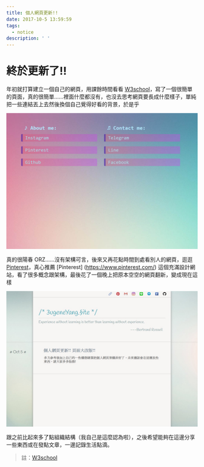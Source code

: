 ```yaml
---
title: 個人網頁更新!!
date: 2017-10-5 13:59:59
tags: 
  - notice
description: ' '
---
```


# 終於更新了!!

年初就打算建立一個自己的網頁，用課餘時間看看 [W3school](https://www.w3schools.com/)，寫了一個很簡單的頁面，真的很簡單......裡面什麼都沒有，也沒去思考網頁要長成什麼樣子，單純把一些連結丟上去然後換個自己覺得好看的背景，於是乎

![](/image/old-ver.jpg)

真的很陽春 ORZ......沒有架構可言，後來又再花點時間到處看別人的網頁，逛逛 [Pinterest](https://www.pinterest.com/)，真心推薦 [Pinterest] (https://www.pinterest.com/) 這個充滿設計網站，看了很多概念跟架構，最後花了一個晚上把原本空空的網頁翻新，變成現在這樣

![](/image/new-ver.jpg)

跟之前比起來多了點組織結構（我自己是這麼認為啦），之後希望能夠在這邊分享一些東西或在發點文章，一邊記錄生活點滴。

> 註：[W3school](https://www.w3schools.com/)